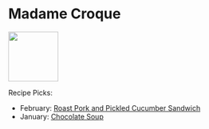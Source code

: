 # Madame Croque

<img src="http://api.adorable.io/avatars/100/mmecroque%40flavor.magazine" height="100" width="100" />

Recipe Picks:

- February: [Roast Pork and Pickled Cucumber Sandwich](../recipe/feb/roast-pork-sandwich.md)
- January: [Chocolate Soup](../recipe/jan/chocolate-soup.md)
